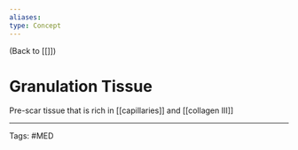 ```yaml
---
aliases: 
type: Concept
---
```


(Back to [[]])

# Granulation Tissue

Pre-scar tissue that is rich in [[capillaries]] and [[collagen III]]

---
Tags: #MED